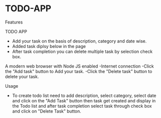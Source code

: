 # TODO-APP
Features

TODO APP
- Add your task on the basis of description, category and date wise.
- Added task diplsy below in the page
- After task completion you can delete multiple task by selection check box.

A modern web browser with Node JS enabled
-Internet connection
-Click the "Add task" button to Add your task.
-Click the "Delete task" button to delete your task.

Usage

- To create todo list need to add description, select category, select date and click on the "Add Task" button then task get created and display in the Todo list
and after task completion select task through check box and click on "Delete Task" button. 
